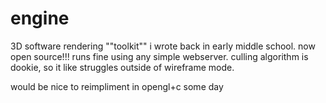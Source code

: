 # engine
3D software rendering ""toolkit"" i wrote back in early middle school. now open source!!!
runs fine using any simple webserver. culling algorithm is dookie, so it like struggles outside of wireframe mode.

would be nice to reimpliment in opengl+c some day
